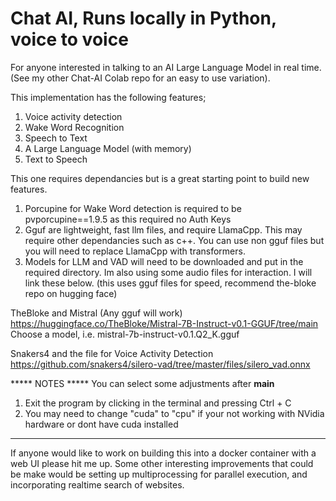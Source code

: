 # Chat AI, Runs locally in Python, voice to voice

For anyone interested in talking to an AI Large Language Model in real time. (See my other Chat-AI Colab repo for an easy to use variation). 


This implementation has the following features;

1) Voice activity detection
2) Wake Word Recognition
3) Speech to Text
4) A Large Language Model (with memory)
5) Text to Speech

This one requires dependancies but is a great starting point to build new features. 

1) Porcupine for Wake Word detection is required to be pvporcupine==1.9.5 as this required no Auth Keys
2) Gguf are lightweight, fast llm files, and require LlamaCpp. This may require other dependancies such as c++. You can use non gguf files but you will need to replace LlamaCpp with transformers. 
3) Models for LLM and VAD will need to be downloaded and put in the required directory. Im also using some audio files for interaction. I will link these below. (this uses gguf files for speed, recommend the-bloke repo on hugging face)

TheBloke and Mistral (Any gguf will work)
https://huggingface.co/TheBloke/Mistral-7B-Instruct-v0.1-GGUF/tree/main
Choose a model, i.e. mistral-7b-instruct-v0.1.Q2_K.gguf

Snakers4 and the file for Voice Activity Detection
https://github.com/snakers4/silero-vad/tree/master/files/silero_vad.onnx

***** NOTES *****
You  can select some adjustments after __main__

1) Exit the program by clicking in the terminal and pressing Ctrl + C
2) You may need to change "cuda" to "cpu" if your not working with NVidia hardware or dont have cuda installed

-----------

If anyone would like to work on building this into a docker container with a web UI please hit me up. 
Some other interesting improvements that could be make would be setting up multiprocessing for parallel execution, and incorporating realtime search of websites. 



